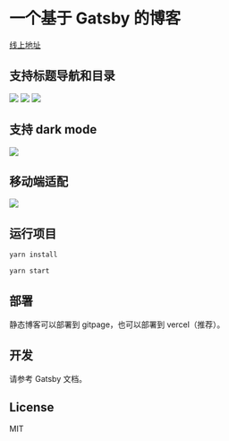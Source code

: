 # 一个基于 Gatsby 的博客

[线上地址](https://blog.louisk.xyz)

## 支持标题导航和目录

![](https://tva1.sinaimg.cn/large/e6c9d24egy1h1cs3zkvmjj213x0u0q5m.jpg)
![](https://tva1.sinaimg.cn/large/e6c9d24egy1h1cs3yrk9wj213x0u0go4.jpg)
![](https://tva1.sinaimg.cn/large/e6c9d24egy1h1cs3y12g9j213x0u0wkb.jpg)

## 支持 dark mode

![](https://tva1.sinaimg.cn/large/e6c9d24egy1h1cs3x23lpj213x0u079l.jpg)

## 移动端适配

![](https://tva1.sinaimg.cn/large/e6c9d24egy1h1csjy70bjj21g00u0781.jpg)

## 运行项目

```bash
yarn install

yarn start
```

## 部署

静态博客可以部署到 gitpage，也可以部署到 vercel（推荐）。

## 开发

请参考 Gatsby 文档。

## License

MIT
